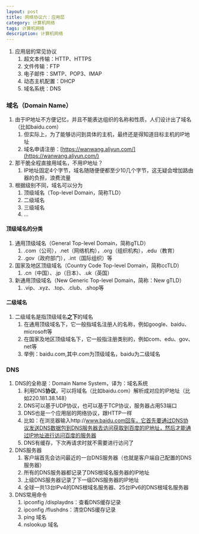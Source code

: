 ```yaml
---
layout: post
title: 网络协议六：应用层
category: 计算机网络
tags: 计算机网络
description: 计算机网络
---
```



1. 应用层的常见协议
    1. 超文本传输：HTTP、HTTPS
    2. 文件传输：FTP
    3. 电子邮件：SMTP、POP3、IMAP
    4. 动态主机配置：DHCP
    5. 域名系统：DNS

### 域名（Domain Name）
1. 由于IP地址不方便记忆，并且不能表达组织的名称和性质，人们设计出了域名（比如baidu.com）
    1. 但实际上，为了能够访问到具体的主机，最终还是得知道目标主机的IP地址
    2. 域名申请注册：[https://wanwang.aliyun.com/](https://wanwang.aliyun.com/)
2. 那干脆全程直接用域名，不用IP地址？
    1. IP地址固定4个字节，域名随随便便都至少10几个字节，这无疑会增加路由器的负担，浪费流量
3. 根据级别不同，域名可以分为
    1. 顶级域名（Top-level Domain，简称TLD）
    2. 二级域名
    3. 三级域名
    4. ...

#### 顶级域名的分类
1. 通用顶级域名（General Top-level Domain，简称gTLD）
    1. .com（公司），.net（网络机构），.org（组织机构），.edu（教育）
    2. .gov（政府部门），.int（国际组织）等
2. 国家及地区顶级域名（Country Code Top-level Domain，简称ccTLD）
    1. .cn（中国）、.jp（日本）、.uk（英国）
3. 新通用顶级域名（New Generic Top-level Domain，简称：New gTLD）
    1. .vip、.xyz、.top、.club、.shop等
    
#### 二级域名
1. 二级域名是指顶级域名**之下**的域名
    1. 在通用顶级域名下，它一般指域名注册人的名称，例如google、baidu、microsoft等
    2. 在国家及地区顶级域名下，它一般指注册类别的，例如com、edu、gov、net等
    3. 举例：baidu.com,其中.com为顶级域名，baidu为二级域名

### DNS
1. DNS的全称是：Domain Name System，译为：域名系统
    1. 利用DNS**协议**，可以将域名（比如baidu.com）解析成对应的IP地址（比如220.181.38.148）
    2. DNS可以基于UDP协议，也可以基于TCP协议，服务器占用53端口
    3. DNS也是一个应用层的网络协议，跟HTTP一样
    4. 比如：在浏览器输入http://www.baidu.com回车，它首先要通过DNS协议发送DNS数据包到DNS服务器去访问获取到百度的IP地址，然后才能通过IP地址进行访问百度的服务器
    5. DNS有缓存，下次再请求时就不需要进行访问了
2. DNS服务器
    1. 客户端首先会访问最近的一台DNS服务器（也就是客户端自己配置的DNS服务器）
    2. 所有的DNS服务器都记录了DNS根域名服务器的IP地址
    3. 上级DNS服务器记录了下一级DNS服务器的IP地址
    4. 全球一共13台IPv4的DNS根域名服务器、25台IPv6的DNS根域名服务器
3. DNS常用命令
    1. ipconfig /displaydns：查看DNS缓存记录
    2. ipconfig /flushdns：清空DNS缓存记录
    3. ping 域名
    4. nslookup 域名

